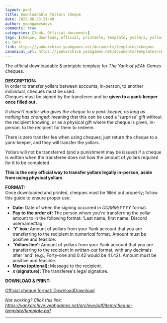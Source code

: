```yaml
---
layout: post
title: Downloadable Yollars cheque
date: 2022-06-23 21:49
author: yeahgamesdevs
comments: true
categories: [Yank, Official documents]
tags: [cheque, download, official, printable, template, yollars, yollars-related]
c: Yank
link: https://yankarchive.yeahgames.net/documents/templates/cheques
canonical_url: https://yankarchive.yeahgames.net/documents/templates/cheques
---
```

<!-- wp:paragraph -->
<p>The official downloadable &amp; printable template for <em>The Yank of yEAh Games</em> cheques.</p>
<!-- /wp:paragraph -->

<!-- wp:paragraph -->
<p><strong>DESCRIPTION:</strong><br>In order to transfer yollars between accounts, in-person, to another individual, cheques must be used.<br>Cheques must be signed by the transferee and be <strong>given to a yank-keeper once filled out.</strong></p>
<!-- /wp:paragraph -->

<!-- wp:paragraph -->
<p><em>It doesn't matter who gives the cheque to a yank-keeper, as long as nothing has changed; </em>meaning that this can be used a 'surprise' gift without the recipient knowing, or as a physical gift where the cheque is given, in-person, to the recipient for them to redeem.</p>
<!-- /wp:paragraph -->

<!-- wp:paragraph -->
<p>There is zero transfer fee when using cheques; just return the cheque to a yank-keeper, and they will transfer the yollars.</p>
<!-- /wp:paragraph -->

<!-- wp:paragraph -->
<p>Yollars will not be transferred (and a punishment may be issued) if a cheque is written when the transferee does not how the amount of yollars required for it to be completed.</p>
<!-- /wp:paragraph -->

<!-- wp:paragraph -->
<p><strong>This is the only official way to transfer yollars legally in-person, aside from using physical yollars</strong>.</p>
<!-- /wp:paragraph -->

<!-- wp:paragraph -->
<p><strong>FORMAT:</strong><br>Once downloaded and printed, cheques must be filled out properly; follow this guide to ensure proper use:</p>
<!-- /wp:paragraph -->

<!-- wp:list -->
<ul><li><strong>Date:</strong> Date of when the signing occurred in <em>DD/MM/YYYY</em> format. </li><li><strong>Pay to the order of: </strong>The person whom you're transferring the yollar amount to in the following format: 'Last name, first name; Discord username#tag'</li><li>'<strong>Y' box: </strong>Amount of yollars from your Yank account that you are transferring to the recipient in <em>numerical</em> format. Amount must be positive and feasible.</li><li>'<strong>Yollars line': </strong>Amount of yollars from your Yank account that you are transferring to the recipient in <em>written-out</em> format, with any decimals after 'and' (e.g., Forty-one and 0.42 would be 41.42). Amount must be positive and feasible.</li><li><strong>Memo (optional): </strong>Message to the recipient.</li><li><strong><em>x </em>(signature): </strong>The transferee's legal signature.</li></ul>
<!-- /wp:list -->

<!-- wp:paragraph -->
<p><strong>DOWNLOAD &amp; PRINT:</strong></p>
<!-- /wp:paragraph -->

<!-- wp:file {"id":616,"href":"https://yankarchive.yeahgames.net/archive/pdf/item/cheque-template/template.pdf","displayPreview":true} -->
<div class="wp-block-file"><object class="wp-block-file__embed" data="https://yankarchive.yeahgames.net/archive/pdf/item/cheque-template/template.pdf" type="application/pdf" style="width:100%;height:600px;" aria-label="Embed of Official cheque format: Download."></object><a id="wp-block-file--media-8fd2d40d-74e4-4b9a-8e4e-4bb84df514c7" href="https://yankarchive.yeahgames.net/archive/pdf/item/cheque-template/template.pdf" target="_blank" rel="noreferrer noopener">Official cheque format: Download</a><a href="https://yankarchive.yeahgames.net/archive/pdf/item/cheque-template/template.pdf" class="wp-block-file__button wp-element-button" download aria-describedby="wp-block-file--media-8fd2d40d-74e4-4b9a-8e4e-4bb84df514c7">Download</a></div>
<!-- /wp:file -->

<!-- wp:paragraph {"fontSize":"small"} -->
<p class="has-small-font-size"><em>Not working? Click this link: <a href="https://yankarchive.yeahgames.net/archive/pdf/item/cheque-template/template.pdf">https://yankarchive.yeahgames.net/archive/pdf/item/cheque-template/template.pdf</a></em></p>
<!-- /wp:paragraph -->

<!-- wp:separator -->
<hr class="wp-block-separator has-alpha-channel-opacity" />
<!-- /wp:separator -->
